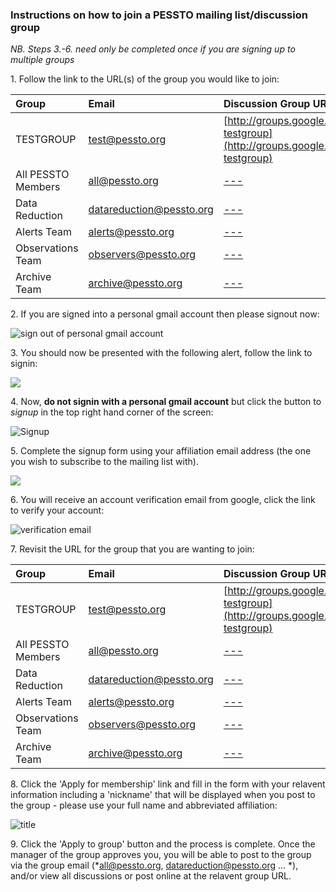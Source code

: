 ### Instructions on how to join a PESSTO mailing list/discussion group ###

*NB. Steps 3.-6. need only be completed once if you are signing up to multiple groups*

1\. Follow the link to the URL(s) of the group you would like to join:

| Group | Email | Discussion Group URL |
|:----------------|:--------------------|:-----------------|
| TESTGROUP     | test@pessto.org    | [http://groups.google.com/group/pessto-testgroup](http://groups.google.com/group/pessto-testgroup) |
| All PESSTO Members     | all@pessto.org    | [---](http://groups.google.com/group/pessto-testgroup) |
| Data Reduction     | datareduction@pessto.org    | [---](http://groups.google.com/group/pessto-testgroup) |
| Alerts Team     | alerts@pessto.org    | [---](http://groups.google.com/group/pessto-testgroup) |
| Observations Team     | observers@pessto.org    | [---](http://groups.google.com/group/pessto-testgroup) |
| Archive Team     | archive@pessto.org    | [---](http://groups.google.com/group/pessto-testgroup) |

2\. If you are signed into a personal gmail account then please signout now: 

![sign out of personal gmail account](file://localhost/Users/Dave/Dropbox/Projects/Work/pessto%20email%20lists/instructions%20to%20join%20groups/mailing_list_instructions/Screen%20Shot%202012-04-06%20at%2011.53.57.png)

3\. You should now be presented with the following alert, follow the link to signin:

![](file://localhost/Users/Dave/Dropbox/Projects/Work/pessto%20email%20lists/instructions%20to%20join%20groups/mailing_list_instructions/Screen%20Shot%202012-04-06%20at%2011.56.10.png)

4\. Now, **do not signin with a personal gmail account** but click the button to *signup* in the top right hand corner of the screen:

![Signup](file://localhost/Users/Dave/Dropbox/Projects/Work/pessto%20email%20lists/instructions%20to%20join%20groups/mailing_list_instructions/Screen%20Shot%202012-04-06%20at%2011.58.57.png)

5\. Complete the signup form using your affiliation email address (the one you wish to subscribe to the mailing list with).

![](file://localhost/Users/Dave/Dropbox/Projects/Work/pessto%20email%20lists/instructions%20to%20join%20groups/mailing_list_instructions/Screen%20Shot%202012-04-06%20at%2012.02.21.png)

6\. You will receive an account verification email from google, click the link to verify your account:

![verification email](file://localhost/Users/Dave/Dropbox/Projects/Work/pessto%20email%20lists/instructions%20to%20join%20groups/mailing_list_instructions/Screen%20Shot%202012-04-06%20at%2012.05.11.png)

7\. Revisit the URL for the group that you are wanting to join:

| Group | Email | Discussion Group URL |
|:----------------|:--------------------|:-----------------|
| TESTGROUP     | test@pessto.org    | [http://groups.google.com/group/pessto-testgroup](http://groups.google.com/group/pessto-testgroup) |
| All PESSTO Members     | all@pessto.org    | [---](http://groups.google.com/group/pessto-testgroup) |
| Data Reduction     | datareduction@pessto.org    | [---](http://groups.google.com/group/pessto-testgroup) |
| Alerts Team     | alerts@pessto.org    | [---](http://groups.google.com/group/pessto-testgroup) |
| Observations Team     | observers@pessto.org    | [---](http://groups.google.com/group/pessto-testgroup) |
| Archive Team     | archive@pessto.org    | [---](http://groups.google.com/group/pessto-testgroup) |

8\. Click the 'Apply for membership' link and fill in the form with your relavent information including a 'nickname' that will be displayed when you post to the group - please use your full name and abbreviated affiliation: 

![title](file://localhost/Users/Dave/Dropbox/Projects/Work/pessto%20email%20lists/instructions%20to%20join%20groups/mailing_list_instructions/Screen%20Shot%202012-04-06%20at%2012.12.49.png)

9\. Click the 'Apply to group' button and the process is complete. Once the manager of the group approves you, you will be able to post to the group via the group email (*all@pessto.org, datareduction@pessto.org ... *), and/or view all discussions or post online at the relavent group URL.
